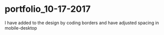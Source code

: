# portfolio_10-17-2017
I have added to the design by coding borders and have adjusted spacing in mobile-desktop
